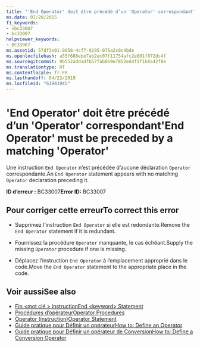 ```yaml
---
title: "'End Operator' doit être précédé d’un 'Operator' correspondant"
ms.date: 07/20/2015
f1_keywords:
- vbc33007
- bc33007
helpviewer_keywords:
- BC33007
ms.assetid: 57df3e01-0858-4cf7-9295-075a2c0c4bde
ms.openlocfilehash: a55f686ebe7ab2ec07f11754afc2e801f872dc4f
ms.sourcegitcommit: 9b552addadfb57fab0b9e7852ed4f1f1b8a42f8e
ms.translationtype: HT
ms.contentlocale: fr-FR
ms.lasthandoff: 04/23/2019
ms.locfileid: "61941945"
---
```

# <a name="end-operator-must-be-preceded-by-a-matching-operator"></a><span data-ttu-id="ef098-102">'End Operator' doit être précédé d’un 'Operator' correspondant</span><span class="sxs-lookup"><span data-stu-id="ef098-102">'End Operator' must be preceded by a matching 'Operator'</span></span>
<span data-ttu-id="ef098-103">Une instruction `End Operator` n’est précédée d’aucune déclaration `Operator` correspondante.</span><span class="sxs-lookup"><span data-stu-id="ef098-103">An `End Operator` statement appears with no matching `Operator` declaration preceding it.</span></span>  
  
 <span data-ttu-id="ef098-104">**ID d’erreur :** BC33007</span><span class="sxs-lookup"><span data-stu-id="ef098-104">**Error ID:** BC33007</span></span>  
  
## <a name="to-correct-this-error"></a><span data-ttu-id="ef098-105">Pour corriger cette erreur</span><span class="sxs-lookup"><span data-stu-id="ef098-105">To correct this error</span></span>  
  
- <span data-ttu-id="ef098-106">Supprimez l’instruction `End Operator` si elle est redondante.</span><span class="sxs-lookup"><span data-stu-id="ef098-106">Remove the `End Operator` statement if it is redundant.</span></span>  
  
- <span data-ttu-id="ef098-107">Fournissez la procédure `Operator` manquante, le cas échéant.</span><span class="sxs-lookup"><span data-stu-id="ef098-107">Supply the missing `Operator` procedure if one is missing.</span></span>  
  
- <span data-ttu-id="ef098-108">Déplacez l’instruction `End Operator` à l’emplacement approprié dans le code.</span><span class="sxs-lookup"><span data-stu-id="ef098-108">Move the `End Operator` statement to the appropriate place in the code.</span></span>  
  
## <a name="see-also"></a><span data-ttu-id="ef098-109">Voir aussi</span><span class="sxs-lookup"><span data-stu-id="ef098-109">See also</span></span>

- [<span data-ttu-id="ef098-110">Fin \<mot clé > instruction</span><span class="sxs-lookup"><span data-stu-id="ef098-110">End \<keyword> Statement</span></span>](../../visual-basic/language-reference/statements/end-keyword-statement.md)
- [<span data-ttu-id="ef098-111">Procédures d’opérateur</span><span class="sxs-lookup"><span data-stu-id="ef098-111">Operator Procedures</span></span>](../../visual-basic/programming-guide/language-features/procedures/operator-procedures.md)
- [<span data-ttu-id="ef098-112">Operator (instruction)</span><span class="sxs-lookup"><span data-stu-id="ef098-112">Operator Statement</span></span>](../../visual-basic/language-reference/statements/operator-statement.md)
- [<span data-ttu-id="ef098-113">Guide pratique pour Définir un opérateur</span><span class="sxs-lookup"><span data-stu-id="ef098-113">How to: Define an Operator</span></span>](../../visual-basic/programming-guide/language-features/procedures/how-to-define-an-operator.md)
- [<span data-ttu-id="ef098-114">Guide pratique pour Définir un opérateur de Conversion</span><span class="sxs-lookup"><span data-stu-id="ef098-114">How to: Define a Conversion Operator</span></span>](../../visual-basic/programming-guide/language-features/procedures/how-to-define-a-conversion-operator.md)
